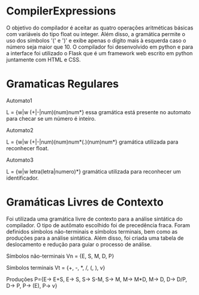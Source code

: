 # CompilerExpressions
O objetivo do compilador é aceitar as quatro operações aritméticas básicas com variáveis do tipo float ou integer. Além disso, a gramática permite o uso dos símbolos '(' e ')' e exibe apenas  o dígito mais à esquerda caso o número seja maior que 10. 
O compilador foi desenvolvido em python e para a interface foi utilizado o Flask que é um framework web escrito em python juntamente com HTML e CSS.

# Gramaticas Regulares
Automato1

L = {w|w (+|-|num)(num)num*} essa gramática está presente no automato para checar se um 
número é inteiro.

Automato2

L = {w|w (+|-|num)(num)num*(.)(num)num*} gramática utilizada para reconhecer float.

Automato3

L = {w|w letra(letra|numero)*} gramática utilizada para reconhecer um identificador.

# Gramáticas Livres de Contexto

Foi utilizada uma gramática livre de contexto para a análise sintática do compilador. O tipo de 
autômato escolhido foi de precedência fraca. Foram definidos símbolos não-terminais e 
símbolos terminais, bem como as produções para a análise sintática. Além disso, foi criada 
uma tabela de deslocamento e redução para guiar o processo de análise.

Símbolos não-terminais Vn = {E, S, M, D, P}

Símbolos terminais Vt = {+, -, *, /, (, ), v}

Produções P={E→ E+S, E→ S, S→ S-M, S→ M, M→ M*D, M→ D, D→ D/P, D→ P, P→ (E), 
P→ v}
